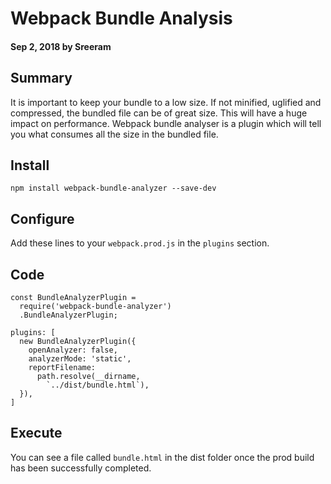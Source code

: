 # Webpack Bundle Analysis

#### Sep 2, 2018 by Sreeram

## Summary

It is important to keep your bundle to a low size. If not minified, uglified and compressed, the bundled file can be of great size. This will have a huge impact on performance. Webpack bundle analyser is a plugin which will tell you what consumes all the size in the bundled file.

## Install

`npm install webpack-bundle-analyzer --save-dev`

## Configure

Add these lines to your `webpack.prod.js` in the `plugins` section.

## Code

    const BundleAnalyzerPlugin = 
      require('webpack-bundle-analyzer')
      .BundleAnalyzerPlugin;

    plugins: [
      new BundleAnalyzerPlugin({
        openAnalyzer: false,
        analyzerMode: 'static',
        reportFilename: 
          path.resolve(__dirname, 
            `../dist/bundle.html`),
      }),
    ]

## Execute

You can see a file called `bundle.html` in the dist folder once the prod build has been successfully completed.
